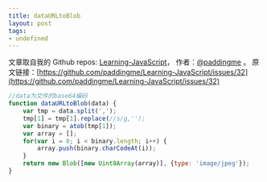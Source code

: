```yaml
---
title: dataURLtoBlob
layout: post
tags:
- undefined
---
```



 文章取自我的 Github  repos: [Learning-JavaScript](https://github.com/paddingme/Learning-JavaScript)， 作者：[@paddingme](http://padding.me/about.html) 。
  原文链接：[https://github.com/paddingme/Learning-JavaScript/issues/32](https://github.com/paddingme/Learning-JavaScript/issues/32)

```js
//data为文件的base64编码
function dataURLtoBlob(data) {
    var tmp = data.split(',');
    tmp[1] = tmp[1].replace(//s/g,'');
    var binary = atob(tmp[1]);
    var array = [];
    for(var i = 0; i < binary.length; i++) {
        array.push(binary.charCodeAt(i));
    }
    return new Blob([new Uint8Array(array)], {type: 'image/jpeg'});
}

```
